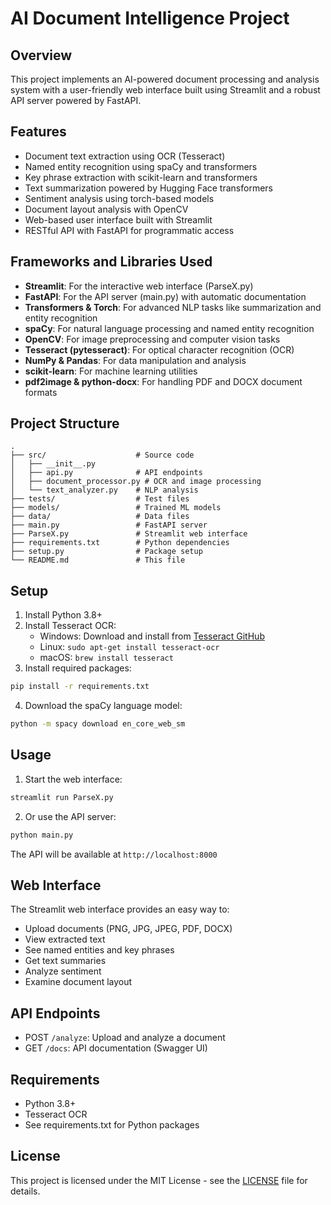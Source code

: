 # AI Document Intelligence Project

## Overview
This project implements an AI-powered document processing and analysis system with a user-friendly web interface built using Streamlit and a robust API server powered by FastAPI.

## Features
- Document text extraction using OCR (Tesseract)
- Named entity recognition using spaCy and transformers
- Key phrase extraction with scikit-learn and transformers
- Text summarization powered by Hugging Face transformers
- Sentiment analysis using torch-based models
- Document layout analysis with OpenCV
- Web-based user interface built with Streamlit
- RESTful API with FastAPI for programmatic access

## Frameworks and Libraries Used
- **Streamlit**: For the interactive web interface (ParseX.py)
- **FastAPI**: For the API server (main.py) with automatic documentation
- **Transformers & Torch**: For advanced NLP tasks like summarization and entity recognition
- **spaCy**: For natural language processing and named entity recognition
- **OpenCV**: For image preprocessing and computer vision tasks
- **Tesseract (pytesseract)**: For optical character recognition (OCR)
- **NumPy & Pandas**: For data manipulation and analysis
- **scikit-learn**: For machine learning utilities
- **pdf2image & python-docx**: For handling PDF and DOCX document formats

## Project Structure
```
.
├── src/                    # Source code
│   ├── __init__.py
│   ├── api.py              # API endpoints
│   ├── document_processor.py # OCR and image processing
│   └── text_analyzer.py    # NLP analysis
├── tests/                  # Test files
├── models/                 # Trained ML models
├── data/                   # Data files
├── main.py                 # FastAPI server
├── ParseX.py               # Streamlit web interface
├── requirements.txt        # Python dependencies
├── setup.py                # Package setup
└── README.md               # This file
```

## Setup
1. Install Python 3.8+
2. Install Tesseract OCR:
   - Windows: Download and install from [Tesseract GitHub](https://github.com/UB-Mannheim/tesseract/wiki)
   - Linux: `sudo apt-get install tesseract-ocr`
   - macOS: `brew install tesseract`
3. Install required packages:
```bash
pip install -r requirements.txt
```
4. Download the spaCy language model:
```bash
python -m spacy download en_core_web_sm
```

## Usage
1. Start the web interface:
```bash
streamlit run ParseX.py
```

2. Or use the API server:
```bash
python main.py
```
The API will be available at `http://localhost:8000`

## Web Interface
The Streamlit web interface provides an easy way to:
- Upload documents (PNG, JPG, JPEG, PDF, DOCX)
- View extracted text
- See named entities and key phrases
- Get text summaries
- Analyze sentiment
- Examine document layout

## API Endpoints
- POST `/analyze`: Upload and analyze a document
- GET `/docs`: API documentation (Swagger UI)

## Requirements
- Python 3.8+
- Tesseract OCR
- See requirements.txt for Python packages

## License
This project is licensed under the MIT License - see the [LICENSE](LICENSE) file for details.
